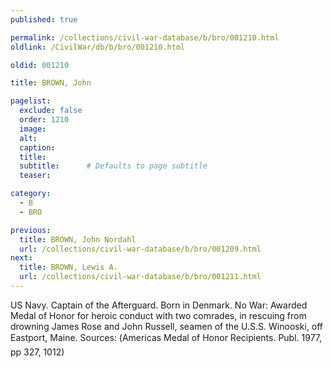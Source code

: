 ```yaml
---
published: true

permalink: /collections/civil-war-database/b/bro/001210.html
oldlink: /CivilWar/db/b/bro/001210.html

oldid: 001210

title: BROWN, John

pagelist:
  exclude: false
  order: 1210
  image: 
  alt:
  caption:
  title:
  subtitle:      # Defaults to page subtitle
  teaser:

category: 
  - B 
  - BRO

previous:
  title: BROWN, John Nordahl
  url: /collections/civil-war-database/b/bro/001209.html  
next:
  title: BROWN, Lewis A.
  url: /collections/civil-war-database/b/bro/001211.html   
---
```

US Navy. Captain of the Afterguard. Born in Denmark. No War: Awarded Medal of Honor for heroic conduct with two comrades, in rescuing from drowning James Rose and John Russell, seamen of the U.S.S. Winooski, off Eastport, Maine. Sources: (&#147;America&#146;s Medal of Honor Recipients&#148;. Publ. 1977, pp 327, 1012)